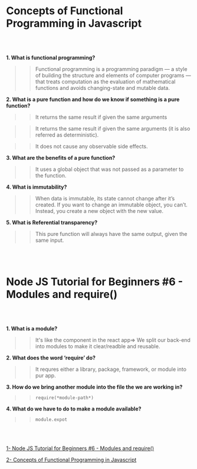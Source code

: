 # Concepts of Functional Programming in Javascript

<br>
<br>


**1. What is functional programming?**

>> Functional programming is a programming paradigm — a style of building the structure and elements of computer programs — that treats computation as the evaluation of mathematical functions and avoids changing-state and mutable data.

**2. What is a pure function and how do we know if something is a pure function?**

>> It returns the same result if given the same arguments

>> It returns the same result if given the same arguments (it is also referred as deterministic).

>> It does not cause any observable side effects.

**3. What are the benefits of a pure function?**

>> It uses a global object that was not passed as a parameter to the function.

**4. What is immutability?**

>> When data is immutable, its state cannot change after it’s created. If you want to change an immutable object, you can’t. Instead, you create a new object with the new value.

**5. What is Referential transparency?**

>> This pure function will always have the same output, given the same input.



<br>
<br>


# Node JS Tutorial for Beginners #6 - Modules and require()

<br>
<br>

**1. What is a module?**

>> It's like the component in the react app=> We split our back-end into modules to make it clear/readble and reusable.

**2. What does the word ‘require’ do?**

>> It requres either a library, package, framework, or module into pur app.

**3. How do we bring another module into the file the we are working in?**

>> ``require(*module-path*)``

**4. What do we have to do to make a module available?**

>> ``module.expot``




<br>
<br>



[1- Node JS Tutorial for Beginners #6 - Modules and require()](https://www.youtube.com/watch?v=xHLd36QoS4k)

[2- Concepts of Functional Programming in Javascript](https://medium.com/the-renaissance-developer/concepts-of-functional-programming-in-javascript-6bc84220d2aa)
